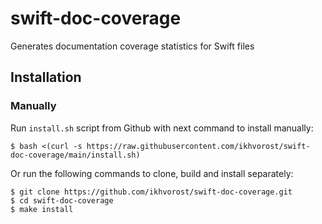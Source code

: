 # swift-doc-coverage

Generates documentation coverage statistics for Swift files

## Installation

### Manually

Run `install.sh` script from Github with next command to install manually:

```terminal
$ bash <(curl -s https://raw.githubusercontent.com/ikhvorost/swift-doc-coverage/main/install.sh)
```

Or run the following commands to clone, build and install separately:

```terminal
$ git clone https://github.com/ikhvorost/swift-doc-coverage.git
$ cd swift-doc-coverage
$ make install
```
